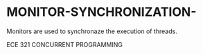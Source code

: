 # MONITOR-SYNCHRONIZATION-

Monitors are used to synchronaze the execution of threads.

ECE 321 CONCURRENT PROGRAMMING
